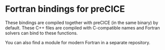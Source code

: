 # Fortran bindings for preCICE

These bindings are compiled together with preCICE (in the same binary) by default.
These C++ files are compiled with C-compatible names and Fortran solvers can
bind to these functions.

You can also find a module for modern Fortran in a separate repository.